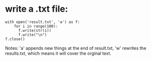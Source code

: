 # write a .txt file:

```
with open('result.txt', 'a') as f:
    for i in range(100):
      f.write(str(i))
      f.write("\n")
f.close()
```

Notes: 'a' appends new things at the end of result.txt, 'w' rewrites the results.txt, which means it will cover the orginal text. 
